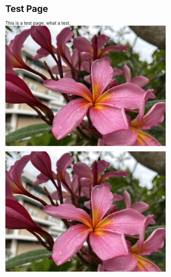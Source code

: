 # Test Page 

This is a test page. what a test. 
![flower](_flower.jpeg)

<img src="_flower.jpeg" width="800" />
